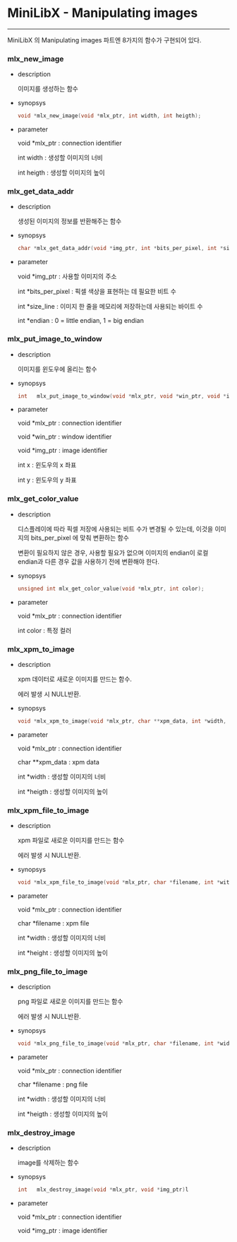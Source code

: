 # MiniLibX - Manipulating images

---

MiniLibX 의 Manipulating images 파트엔 8가지의 함수가 구현되어 있다.

### mlx_new_image

- description

  이미지를 생성하는 함수

- synopsys

  ```c
  void *mlx_new_image(void *mlx_ptr, int width, int heigth);
  ```

- parameter

  void *mlx_ptr : connection identifier

  int width : 생성할 이미지의 너비

  int heigth : 생성할 이미지의 높이

  

### mlx_get_data_addr

- description

  생성된 이미지의 정보를 반환해주는 함수

- synopsys

  ```c
  char *mlx_get_data_addr(void *img_ptr, int *bits_per_pixel, int *size_line, int *endian);
  ```

- parameter

  void *img_ptr : 사용할 이미지의 주소

  int *bits_per_pixel : 픽셀 색상을 표현하는 데 필요한 비트 수

  int *size_line : 이미지 한 줄을 메모리에 저장하는데 사용되는 바이트 수

  int *endian : 0 = little endian, 1 = big endian

  

### mlx_put_image_to_window

- description

  이미지를 윈도우에 올리는 함수

- synopsys

  ```c
  int	mlx_put_image_to_window(void *mlx_ptr, void *win_ptr, void *imt_ptr, int x, int y)
  ```

- parameter

  void *mlx_ptr : connection identifier

  void *win_ptr : window identifier

  void *img_ptr : image identifier

  int x : 윈도우의 x 좌표

  int y : 윈도우의 y 좌표

  

### mlx_get_color_value

- description

  디스플레이에 따라 픽셀 저장에 사용되는 비트 수가 변경될 수 있는데, 이것을 이미지의 bits_per_pixel 에 맞춰 변환하는 함수

  변환이 필요하지 않은 경우, 사용할 필요가 없으며 이미지의 endian이 로컬 endian과 다른 경우 값을 사용하기 전에 변환해야 한다.

- synopsys

  ```c
  unsigned int mlx_get_color_value(void *mlx_ptr, int color);
  ```

- parameter

  void *mlx_ptr : connection identifier

  int color : 특정 컬러

  

### mlx_xpm_to_image

- description

  xpm 데이터로 새로운 이미지를 만드는 함수.

  에러 발생 시 NULL반환.

- synopsys

  ```c
  void *mlx_xpm_to_image(void *mlx_ptr, char **xpm_data, int *width, int *height);
  ```

- parameter

  void *mlx_ptr : connection identifier

  char **xpm_data : xpm data

  int *width : 생성할 이미지의 너비

  int *heigth : 생성할 이미지의 높이

  

### mlx_xpm_file_to_image

- description

  xpm 파일로 새로운 이미지를 만드는 함수

  에러 발생 시 NULL반환.

- synopsys

  ```c
  void *mlx_xpm_file_to_image(void *mlx_ptr, char *filename, int *witdh, int *height);
  ```

- parameter

  void *mlx_ptr : connection identifier

  char *filename : xpm file

  int *width : 생성할 이미지의 너비

  int *height : 생성할 이미지의 높이

  

### mlx_png_file_to_image

- description

  png 파일로 새로운 이미지를 만드는 함수

  에러 발생 시 NULL반환.

- synopsys

  ```c
  void *mlx_png_file_to_image(void *mlx_ptr, char *filename, int *width, int *height);
  ```

- parameter

  void *mlx_ptr : connection identifier

  char *filename : png file

  int *width : 생성할 이미지의 너비

  int *heigth : 생성할 이미지의 높이

  

### mlx_destroy_image

- description

  image를 삭제하는 함수

- synopsys

  ```c
  int	mlx_destroy_image(void *mlx_ptr, void *img_ptr)l
  ```

- parameter

  void *mlx_ptr : connection identifier

  void *img_ptr : image identifier